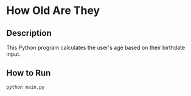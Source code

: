 # How Old Are They

## Description
This Python program calculates the user's age based on their birthdate input.

## How to Run
```bash
python main.py
